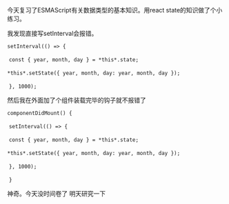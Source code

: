 今天复习了ESMAScript有关数据类型的基本知识。用react state的知识做了个小练习。

我发现直接写setInterval会报错。

 `setInterval(() => {`

​      `const { year, month, day } = *this*.state;`

​      `*this*.setState({ year, month, day: year, month, day });`

​     `}, 1000);`

然后我在外面加了个组件装载完毕的钩子就不报错了

`componentDidMount() {`

​     `setInterval(() => {`

​      `const { year, month, day } = *this*.state;`

​      `*this*.setState({ year, month, day: year, month, day });`

​     `}, 1000);`

​    `}`

神奇。今天没时间卷了 明天研究一下

